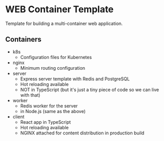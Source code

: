 # WEB Container Template

Template for building a multi-container web application.

## Containers

- k8s
  - Configuration files for Kubernetes
- nginx
  - Minimum routing configuration
- server
  - Express server template with Redis and PostgreSQL
  - Hot reloading available
  - NOT in TypeScript (but it's just a tiny piece of code so we can live with that)
- worker
  - Redis worker for the server
  - in Node.js (same as the above)
- client
  - React app in TypeScript
  - Hot reloading available
  - NGINX attached for content distribution in production build
